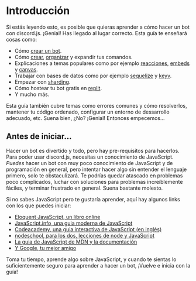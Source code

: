 # Introducción

Si estás leyendo esto, es posible que quieras aprender a cómo hacer un bot con discord.js. ¡Genial! Has llegado al lugar correcto.
Esta guía te enseñará cosas como:
- Cómo [crear un bot](/preparations/).
- Cómo [crear](/creating-your-bot/), [organizar](/command-handling/) y expandir tus comandos.
- Explicaciones a temas populares como por ejemplo [reacciones](/popular-topics/reactions.md), [embeds](/popular-topics/embeds.md) y [canvas](/popular-topics/canvas.md).
- Trabajar con bases de datos como por ejemplo [sequelize](/sequelize/) y [keyv](/keyv/).
- Empezar con [sharding](/sharding/).
- Cómo hostear tu bot gratis en [replit](/hosting/replit/).
- Y mucho más.

Esta guía también cubre temas como errores comunes y cómo resolverlos, mantener tu código ordenado, configurar un entorno de dessarrollo adecuado, etc.
Suena bien, ¿No? ¡Genial! Entonces empecemos...


## Antes de iniciar...

Hacer un bot es divertido y todo, pero hay pre-requisitos para hacerlos. Para poder usar discord.js, necesitas un conocimiento de JavaScript. *Puedes* hacer un bot con muy poco conocimiento de JavaScript y de programación en general, pero intentar hacer algo sin entender el lenguaje primero, solo te obstaculizará. Te podrías quedar atascado en problemas poco complicados, luchar con soluciones para problemas increíblemente fáciles, y terminar frustrado en general. Suena bastante molesto.

Si no sabes JavaScript pero te gustaría aprender, aquí hay algunos links con los que puedes iniciar:
* [Eloquent JavaScript, un libro online](https://eloquentjs-es.thedojo.mx/)
* [JavaScript.info, una guia moderna de JavaScript](https://es.javascript.info/)
* [Codeacademy, una guia interactiva de JavaScript (en inglés) ](https://www.codecademy.com/catalog)
* [nodeschool, para los dos, lecciones de node y JavaScript ](https://nodeschool.io/es/)
* [La guia de JavaScript de MDN y la documentación ](https://developer.mozilla.org/es/docs/Web/JavaScript)
* [Y Google, tu mejor amigo](https://google.com)

Toma tu tiempo, aprende algo sobre JavaScript, y cuando te sientas lo suficientemente seguro para aprender a hacer un bot, ¡Vuelve e inicia con la guía!
